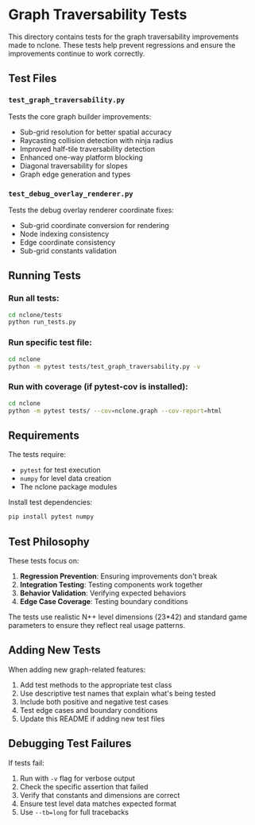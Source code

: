 # Graph Traversability Tests

This directory contains tests for the graph traversability improvements made to nclone. These tests help prevent regressions and ensure the improvements continue to work correctly.

## Test Files

### `test_graph_traversability.py`
Tests the core graph builder improvements:
- Sub-grid resolution for better spatial accuracy
- Raycasting collision detection with ninja radius
- Improved half-tile traversability detection
- Enhanced one-way platform blocking
- Diagonal traversability for slopes
- Graph edge generation and types

### `test_debug_overlay_renderer.py`
Tests the debug overlay renderer coordinate fixes:
- Sub-grid coordinate conversion for rendering
- Node indexing consistency
- Edge coordinate consistency
- Sub-grid constants validation

## Running Tests

### Run all tests:
```bash
cd nclone/tests
python run_tests.py
```

### Run specific test file:
```bash
cd nclone
python -m pytest tests/test_graph_traversability.py -v
```

### Run with coverage (if pytest-cov is installed):
```bash
cd nclone
python -m pytest tests/ --cov=nclone.graph --cov-report=html
```

## Requirements

The tests require:
- `pytest` for test execution
- `numpy` for level data creation
- The nclone package modules

Install test dependencies:
```bash
pip install pytest numpy
```

## Test Philosophy

These tests focus on:
1. **Regression Prevention**: Ensuring improvements don't break
2. **Integration Testing**: Testing components work together
3. **Behavior Validation**: Verifying expected behaviors
4. **Edge Case Coverage**: Testing boundary conditions

The tests use realistic N++ level dimensions (23*42) and standard game parameters to ensure they reflect real usage patterns.

## Adding New Tests

When adding new graph-related features:

1. Add test methods to the appropriate test class
2. Use descriptive test names that explain what's being tested
3. Include both positive and negative test cases
4. Test edge cases and boundary conditions
5. Update this README if adding new test files

## Debugging Test Failures

If tests fail:
1. Run with `-v` flag for verbose output
2. Check the specific assertion that failed
3. Verify that constants and dimensions are correct
4. Ensure test level data matches expected format
5. Use `--tb=long` for full tracebacks
